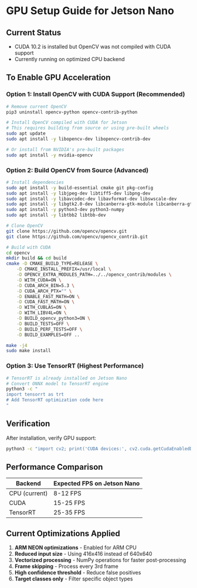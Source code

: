 # GPU Setup Guide for Jetson Nano

## Current Status
- CUDA 10.2 is installed but OpenCV was not compiled with CUDA support
- Currently running on optimized CPU backend

## To Enable GPU Acceleration

### Option 1: Install OpenCV with CUDA Support (Recommended)

```bash
# Remove current OpenCV
pip3 uninstall opencv-python opencv-contrib-python

# Install OpenCV compiled with CUDA for Jetson
# This requires building from source or using pre-built wheels
sudo apt update
sudo apt install -y libopencv-dev libopencv-contrib-dev

# Or install from NVIDIA's pre-built packages
sudo apt install -y nvidia-opencv
```

### Option 2: Build OpenCV from Source (Advanced)

```bash
# Install dependencies
sudo apt install -y build-essential cmake git pkg-config
sudo apt install -y libjpeg-dev libtiff5-dev libpng-dev
sudo apt install -y libavcodec-dev libavformat-dev libswscale-dev
sudo apt install -y libgtk2.0-dev libcanberra-gtk-module libcanberra-gtk3-module
sudo apt install -y python3-dev python3-numpy
sudo apt install -y libtbb2 libtbb-dev

# Clone OpenCV
git clone https://github.com/opencv/opencv.git
git clone https://github.com/opencv/opencv_contrib.git

# Build with CUDA
cd opencv
mkdir build && cd build
cmake -D CMAKE_BUILD_TYPE=RELEASE \
    -D CMAKE_INSTALL_PREFIX=/usr/local \
    -D OPENCV_EXTRA_MODULES_PATH=../../opencv_contrib/modules \
    -D WITH_CUDA=ON \
    -D CUDA_ARCH_BIN=5.3 \
    -D CUDA_ARCH_PTX="" \
    -D ENABLE_FAST_MATH=ON \
    -D CUDA_FAST_MATH=ON \
    -D WITH_CUBLAS=ON \
    -D WITH_LIBV4L=ON \
    -D BUILD_opencv_python3=ON \
    -D BUILD_TESTS=OFF \
    -D BUILD_PERF_TESTS=OFF \
    -D BUILD_EXAMPLES=OFF ..

make -j4
sudo make install
```

### Option 3: Use TensorRT (Highest Performance)

```bash
# TensorRT is already installed on Jetson Nano
# Convert ONNX model to TensorRT engine
python3 -c "
import tensorrt as trt
# Add TensorRT optimization code here
"
```

## Verification

After installation, verify GPU support:

```bash
python3 -c "import cv2; print('CUDA devices:', cv2.cuda.getCudaEnabledDeviceCount())"
```

## Performance Comparison

| Backend | Expected FPS on Jetson Nano |
|---------|------------------------------|
| CPU (current) | 8-12 FPS |
| CUDA | 15-25 FPS |
| TensorRT | 25-35 FPS |

## Current Optimizations Applied

1. **ARM NEON optimizations** - Enabled for ARM CPU
2. **Reduced input size** - Using 416x416 instead of 640x640
3. **Vectorized processing** - NumPy operations for faster post-processing
4. **Frame skipping** - Process every 3rd frame
5. **High confidence threshold** - Reduce false positives
6. **Target classes only** - Filter specific object types